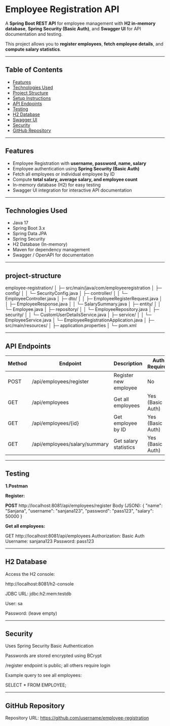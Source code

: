 # Employee Registration API

A **Spring Boot REST API** for employee management with **H2 in-memory database**, **Spring Security (Basic Auth)**, and **Swagger UI** for API documentation and testing.  

This project allows you to **register employees**, **fetch employee details**, and **compute salary statistics**.

---

## **Table of Contents**

- [Features](#features)  
- [Technologies Used](#technologies-used)  
- [Project Structure](#project-structure)  
- [Setup Instructions](#setup-instructions)  
- [API Endpoints](#api-endpoints)  
- [Testing](#testing)  
- [H2 Database](#h2-database)  
- [Swagger UI](#swagger-ui)  
- [Security](#security)  
- [GitHub Repository](#github-repository)

---

## **Features**

- Employee Registration with **username, password, name, salary**  
- Employee authentication using **Spring Security (Basic Auth)**  
- Fetch all employees or individual employee by ID  
- Compute **total salary, average salary, and employee count**  
- In-memory database (H2) for easy testing  
- Swagger UI integration for interactive API documentation  

---

## **Technologies Used**

- Java 17  
- Spring Boot 3.x  
- Spring Data JPA  
- Spring Security  
- H2 Database (In-memory)  
- Maven for dependency management  
- Swagger / OpenAPI for documentation  

---
## project-structure
employee-registration/
│
├─ src/main/java/com/employeeregistration
│ ├─ config/
│ │ └─ SecurityConfig.java
│ ├─ controller/
│ │ └─ EmployeeController.java
│ ├─ dto/
│ │ ├─ EmployeeRegisterRequest.java
│ │ ├─ EmployeeResponse.java
│ │ └─ SalarySummary.java
│ ├─ entity/
│ │ └─ Employee.java
│ ├─ repository/
│ │ └─ EmployeeRepository.java
│ ├─ security/
│ │ └─ CustomUserDetailsService.java
│ ├─ service/
│ │ └─ EmployeeService.java
│ └─ EmployeeRegistrationApplication.java
│
├─ src/main/resources/
│ ├─ application.properties
│
└─ pom.xml

---

## **API Endpoints**
| Method | Endpoint                      | Description           | Auth Required    |
| ------ | ----------------------------- | --------------------- | ---------------- |
| POST   | /api/employees/register       | Register new employee | No               |
| GET    | /api/employees                | Get all employees     | Yes (Basic Auth) |
| GET    | /api/employees/{id}           | Get employee by ID    | Yes (Basic Auth) |
| GET    | /api/employees/salary/summary | Get salary statistics | Yes (Basic Auth) |


---
## **Testing**
**1.Postman**

**Register:**

**POST** http://localhost:8081/api/employees/register
Body (JSON):
{
  "name": "Sanjana",
  "username": "sanjana123",
  "password": "pass123",
  "salary": 50000
}


**Get all employees:**

GET http://localhost:8081/api/employees
Authorization: Basic Auth
Username: sanjana123
Password: pass123

---
## **H2 Database**

Access the H2 console:

http://localhost:8081/h2-console


JDBC URL: jdbc:h2:mem:testdb

User: sa

Password: (leave empty)

---
## **Security**

Uses Spring Security Basic Authentication

Passwords are stored encrypted using BCrypt

/register endpoint is public; all others require login

Example query to see all employees:

SELECT * FROM EMPLOYEE;

---
## **GitHub Repository**

Repository URL:
https://github.com/username/employee-registration
